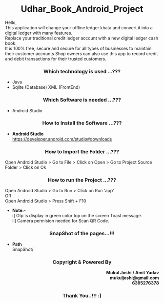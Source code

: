 <h1 align="center"> <b>Udhar_Book_Android_Project</b> </h1>  

Hello,</br>This application will change your offline ledger khata and convert it into a digital ledger with many features.</br>Replace your traditional credit ledger account with a new digital ledger cash book.</br>It is 100% free, secure and secure for all types of businesses to maintain their customer accounts.Shop owners can also use this app to record credit and debit transactions for their trusted customers.

<h3 align="center"> <b>Which technology is used …???</b> </h3>  

-	Java
-	Sqlite (Database)
	XML (FrontEnd)

<h3 align="center"> <b>Which Software is needed …???</b> </h3>    

-	Android Studio

<h3 align="center"> <b>How to Install the Software …???</b> </h3>  

-	<b>Android Studio</b>  
	https://developer.android.com/studio#downloads

<h3 align="center"> <b>How to Import the Folder …???</b> </h3>

Open Android Studio > Go to File > Click on Open > Go to Project
Source Folder > Click on Ok

<h3 align="center"> <b>How to run the Project …???</b> </h3>  

Open Android Studio > Go to Run > Click on Run 'app'</br>
OR</br>
Open Android Studio > Press Shift + F10

-	<b>Note:-</b>  
			i] Otp is display in green color top on the screen Toast message.</br>
			ii] Camera permision needed for Scan QR Code. 
                                                    
<h3 align="center"> <b>SnapShot of the pages…!!!</b> </h3>  

-	<b>Path</b>  
			SnapShot/

<h3 align="center"> <b>Copyright & Powered By</b> </h3>
<p align="right"><b>Mukul Joshi / Amit Yadav</br>mukuljoshi@gmail.com</br>6395276378</br> </p>

<h3 align="center"> <b>Thank You..!!! :)</b> </h3>
